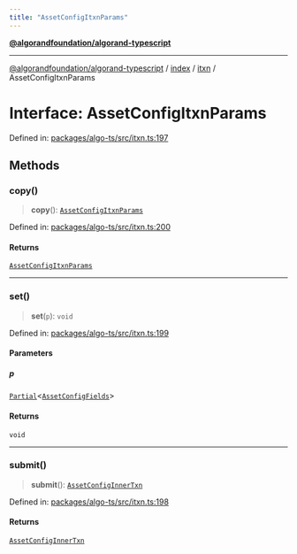 ```yaml
---
title: "AssetConfigItxnParams"
---
```


[**@algorandfoundation/algorand-typescript**](../../../../README.md)

***

[@algorandfoundation/algorand-typescript](../../../../README.md) / [index](../../../README.md) / [itxn](../README.md) / AssetConfigItxnParams

# Interface: AssetConfigItxnParams

Defined in: [packages/algo-ts/src/itxn.ts:197](https://github.com/algorandfoundation/puya-ts/blob/main/packages/algo-ts/src/itxn.ts#L197)

## Methods

### copy()

> **copy**(): [`AssetConfigItxnParams`](AssetConfigItxnParams.md)

Defined in: [packages/algo-ts/src/itxn.ts:200](https://github.com/algorandfoundation/puya-ts/blob/main/packages/algo-ts/src/itxn.ts#L200)

#### Returns

[`AssetConfigItxnParams`](AssetConfigItxnParams.md)

***

### set()

> **set**(`p`): `void`

Defined in: [packages/algo-ts/src/itxn.ts:199](https://github.com/algorandfoundation/puya-ts/blob/main/packages/algo-ts/src/itxn.ts#L199)

#### Parameters

##### p

[`Partial`](../../../-internal-/type-aliases/Partial.md)\<[`AssetConfigFields`](AssetConfigFields.md)\>

#### Returns

`void`

***

### submit()

> **submit**(): [`AssetConfigInnerTxn`](AssetConfigInnerTxn.md)

Defined in: [packages/algo-ts/src/itxn.ts:198](https://github.com/algorandfoundation/puya-ts/blob/main/packages/algo-ts/src/itxn.ts#L198)

#### Returns

[`AssetConfigInnerTxn`](AssetConfigInnerTxn.md)
